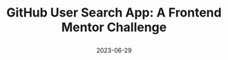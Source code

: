 ---
date: 2023-06-29
title: >
    GitHub User Search App: A Frontend Mentor Challenge
cardTitle: >
    FEM Challenge: GitHub User Search Web App
icons: ["fa-react", "fa-sass"]
tags: ["project", "featured"]
eyebrow: web app
imageTablet: /assets/github-tablet.jpg
imageBreakout: /assets/github-breakout.jpg
imageAlt:  >
    GitHub User Search App: A Frontend Mentor Challenge
blurb: Search GitHub for your friends and discover all new ones along the way in this Frontend Mentor Challenge. Search for yourself, we know you want to! 
description: This is my solution to the GitHub User Search challenge on Frontend Mentor. This component is built with React and uses the GitHub API to display user information. In this project I learned how to use React Context to make for easier prop sharing. I used Sass mixins and lists to create the dark and light mode themes as well as the new CSS Container Queries to adjust the layout based on the size of the component instead of the viewport.
buttons: ["Web App","Challenge", "GitHub Repo"]
urls: [
    "https://fem-search-github-users.netlify.app/",
    "https://www.frontendmentor.io/challenges/github-user-search-app-Q09YOgaH6",
    "https://github.com/Alliemack77/github-user-search"
]
---